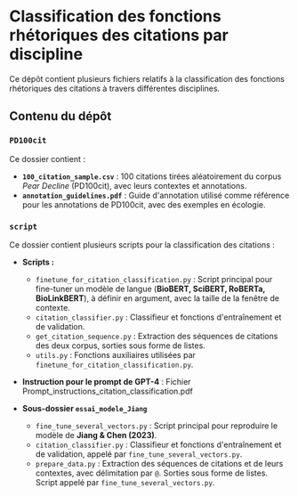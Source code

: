 # Classification des fonctions rhétoriques des citations par discipline

Ce dépôt contient plusieurs fichiers relatifs à la classification des fonctions rhétoriques des citations à travers différentes disciplines.

## Contenu du dépôt

### `PD100cit`
Ce dossier contient :  
- **`100_citation_sample.csv`** : 100 citations tirées aléatoirement du corpus *Pear Decline* (PD100cit), avec leurs contextes et annotations.  
- **`annotation_guidelines.pdf`** : Guide d'annotation utilisé comme référence pour les annotations de PD100cit, avec des exemples en écologie.  

### `script`
Ce dossier contient plusieurs scripts pour la classification des citations :  

- **Scripts :**  
  - `finetune_for_citation_classification.py` : Script principal pour fine-tuner un modèle de langue (**BioBERT, SciBERT, RoBERTa, BioLinkBERT**), à définir en argument, avec la taille de la fenêtre de contexte.  
  - `citation_classifier.py` : Classifieur et fonctions d'entraînement et de validation.  
  - `get_citation_sequence.py` : Extraction des séquences de citations des deux corpus, sorties sous forme de listes.  
  - `utils.py` : Fonctions auxiliaires utilisées par `finetune_for_citation_classification.py`.  

- **Instruction pour le prompt de GPT-4** : Fichier Prompt_instructions_citation_classification.pdf

- **Sous-dossier `essai_modele_Jiang`**  
  - `fine_tune_several_vectors.py` : Script principal pour reproduire le modèle de **Jiang & Chen (2023)**.  
  - `citation_classifier.py` : Classifieur et fonctions d'entraînement et de validation, appelé par `fine_tune_several_vectors.py`.  
  - `prepare_data.py` : Extraction des séquences de citations et de leurs contextes, avec délimitation par `@`. Sorties sous forme de listes. Script appelé par `fine_tune_several_vectors.py`.  

